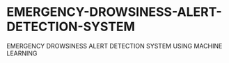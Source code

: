 # EMERGENCY-DROWSINESS-ALERT-DETECTION-SYSTEM
EMERGENCY DROWSINESS ALERT DETECTION SYSTEM USING MACHINE LEARNING
